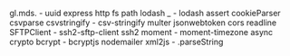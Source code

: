 gl.mds. -
    uuid
    express
    http
    fs
    path
    lodash
    _ - lodash
    assert
    cookieParser
    csvparse
    csvstringify - csv-stringify
    multer
    jsonwebtoken
    cors
    readline   
    SFTPClient - ssh2-sftp-client
    ssh2
    moment - moment-timezone
    async
    crypto
    bcrypt - bcryptjs
    nodemailer
    xml2js - .parseString
        